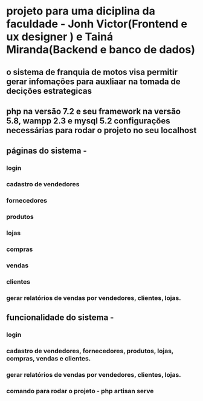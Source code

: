 # projeto para uma diciplina da faculdade - Jonh Victor(Frontend e ux designer ) e Tainá Miranda(Backend e banco de dados)
 ## o sistema de franquia de motos visa permitir gerar infomações para auxliaar na tomada de decições estrategicas

 ## php na versão 7.2 e seu framework na versão 5.8, wampp 2.3 e mysql 5.2 configurações necessárias para rodar o projeto no seu localhost
 ## páginas do sistema -
 ### login 
 ### cadastro de vendedores
 ### fornecedores 
 ### produtos
 ### lojas
 ### compras
 ### vendas 
 ### clientes
 ### gerar relatórios de vendas por vendedores, clientes, lojas.
 
 ## funcionalidade do sistema - 

 ### login 
 ### cadastro de vendedores, fornecedores, produtos, lojas, compras, vendas e clientes.
 ### gerar relatórios de vendas por vendedores, clientes, lojas.
 

 ### comando para rodar o projeto - php artisan serve
 ###